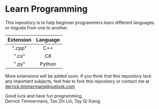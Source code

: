 Learn Programming
=================

This repository is to help beginner programmers learn different languages or migrate from one to another.

| Extension | Language |
|:---------:|:--------:|
| ".cpp"    | C++      |
| ".cs"     | C#       |
| ".py"     | Python   |

More extensions will be added soon.
If you think that this repository lack any important subjects, feel free to fork this repository or contact me at [derrick.timmermans@outlook.com](mailto:derrick.timmermans@outlook.com)

Good luck and have fun programming,  
Derrick Timmermans, Tan Zhi Lin, Tay Qi Xiang.
